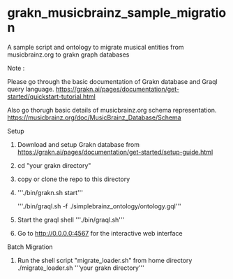# grakn_musicbrainz_sample_migration
A sample script and ontology to migrate musical entities from musicbrainz.org to grakn graph databases


Note : 

Please go through the basic documentation of Grakn database and Graql query language.
https://grakn.ai/pages/documentation/get-started/quickstart-tutorial.html

Also go thorugh basic details of musicbrainz.org schema representation.
https://musicbrainz.org/doc/MusicBrainz_Database/Schema

Setup

1. Download and setup Grakn database from https://grakn.ai/pages/documentation/get-started/setup-guide.html

2. cd "your grakn directory"

3. copy or clone the repo to this directory

4. '''./bin/grakn.sh start'''

   '''./bin/graql.sh -f ./simplebrainz_ontology/ontology.gql'''
    
5. Start the graql shell  '''./bin/graql.sh'''

6. Go to http://0.0.0.0:4567 for the interactive web interface


Batch Migration

1. Run the shell script "migrate_loader.sh" from home directory
   ./migrate_loader.sh '''your grakn directory'''


 
